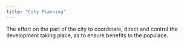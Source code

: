 ```yaml
---
title: "City Planning"
---
```

The effort on the part of the city to coordinate, direct and control the development taking place, as to ensure benefits to the populace.


